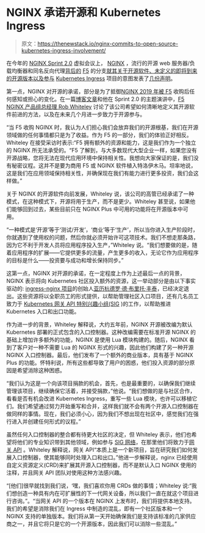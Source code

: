 # NGINX 承诺开源和 Kubernetes Ingress

> 原文：<https://thenewstack.io/nginx-commits-to-open-source-kubernetes-ingress-involvement/>

在今年的 [NGINX Sprint 2.0](https://www.nginx.com/nginx-sprint-registration/) 虚拟会议上， [NGINX](https://www.nginx.com?utm_content=inline-mention) ，流行的开源 web 服务器/负载均衡器和同名反向代理[背后的](https://www.nginx.com/resources/glossary/nginx/) [F5](https://www.f5.com/) 的分支[就其关于开源软件、未定义的即将到来的开源版本以及参与](https://www.nginx.com/blog/nginx-sprint-2-0-clear-vision-fresh-code-new-commitments-to-open-source/) [Kubernetes Ingress](https://kubernetes.io/docs/concepts/services-networking/ingress/) 项目的意图发表了[几份声明](https://www.nginx.com/blog/nginx-sprint-2-0-clear-vision-fresh-code-new-commitments-to-open-source/)。

第一点，NGINX 对开源的承诺，部分是为了抵御[NGINX 2019 年被 F5](https://thenewstack.io/f5-to-buy-nginx-to-enhance-cloud-native-and-multicloud-capabilities/) 收购后任何感知或担心的变化。在一篇[博客文章](https://www.nginx.com/blog/nginx-sprint-2-0-clear-vision-fresh-code-new-commitments-to-open-source/)和他在 Sprint 2.0 的主题演讲中，[F5 NGINX 产品组总经理 Rob Whiteley](https://www.linkedin.com/in/rwhiteley/) 讨论了该公司希望如何清晰地定义其开源软件前进的方法，以及在未来几个月进一步致力于开源参与。

“当 F5 收购 NGINX 时，我认为人们担心我们会放弃我们的开源根基，我们在开源领域做的任何事情都只是为了收益。作为 F5 的一部分，我们的体验正好相反。Whiteley 在接受采访时表示:“F5 拥有额外的资源和能力，这是我们作为一个独立的 NGINX 所无法承受的。“F5 了解到，与大多数现代大型企业一样，如果您没有开源战略，您将无法在现代应用环境中保持相关性。我想向大家保证的是，我们没有秘密议程。这并不是要为商用 F5 或 NGINX 软件植入特洛伊木马。坦率地说，这是我们在应用领域保持相关性，并确保现在我们有能力进行更多投资，我们会这样做。”

关于 NGINX 的开源软件向前发展，Whiteley 说，该公司的高管已经承诺了一种模式，在这种模式下，开源将用于生产，而不是更少。Whiteley 甚至说，如果他们能够回到过去，某些目前只在 NGINX Plus 中可用的功能将在开源版本中可用。

“一种模式是‘开源’等于‘测试/开发’，‘商业’等于‘生产’，所以当你进入生产阶段时，你就遇到了使用权的问题，然后你就必须开始许可这项技术。我们不想走那条路，因为它不利于开发人员将应用程序投入生产，”Whiteley 说。“我们想要做的是，随着应用程序的扩展——它提供更多的流量，产生更多的收入，无论它作为应用程序的目标是什么——投资要与成功和增长保持同步。”

这第一点，NGINX 对开源的承诺，在一定程度上作为上述最后一点的背景，NGINX 表示将向 Kubernetes 社区投入额外的资源，这一举动部分是由以下事实驱动的: [ingress-nginx 项目](https://github.com/kubernetes/ingress-nginx)的创始人[亚历杭德罗·德·布里托·丰泰](https://github.com/aledbf)，已经决定退出。这些资源将以全职员工的形式提供，以帮助管理社区入口项目，还有几名员工致力于 [Kubernetes 网关 API 特别兴趣小组(SIG](https://gateway-api.sigs.k8s.io/) )的工作，以帮助推进 Kubernetes 入口和出口功能。

作为进一步的背景，Whiteley 解释说，大约五年前，NGINX 开源被改编为默认 Kubernetes 部署的正式包含的入口控制器。这种改编需要在标准开源 NGINX 的基础上增加许多额外的功能，NGINX 是使用 Lua 模块构建的。随后，NGINX 看到了客户对一种不需要 Lua 的 NGINX 形式的兴趣，因此他们构建了另一种开源 NGINX 入口控制器。最后，他们发布了一个额外的商业版本，具有基于 NGINX Plus 的功能。怀特利说，所有这些都导致了用户的困惑，他们投入资源的部分原因是希望消除这种困惑。

“我们认为这是一个向该项目捐款的机会，首先，也是最重要的，以确保我们继续管理该项目，继续确保它活着，并接受捐款，”他说。“我们想做的是与社区合作，看看是否有机会改进 Kubernetes Ingress，重写一些 Lua 模块，也许可以移植它们。我们希望通过努力开始重写和合并，这样我们就不会有两个开源入口控制器在做同样的事情。现在，我们必须小心，因为我们不想出现在社区中，感觉我们在强行进入并创建任何形式的议程。”

虽然任何入口控制器的整合都有待更大社区的决定，但 Whiteley 表示，他们也希望将他们的专业知识带到其他领域，例如参与 [SIG 网络](https://github.com/kubernetes/community/tree/master/sig-network)，在那里他们将致力于[网关 API](https://gateway-api.sigs.k8s.io/) 。Whiteley 解释说，网关 API“本质上是一个新项目，旨在研究我们如何发展入口控制器，使其能够同时处理入口和出口。”他进一步解释说，nginx 已经使用自定义资源定义(CRD)来扩展其开源入口控制器，而不是默认入口 NGINX 使用的注释，并且网关 API 团队对使用这种方法感兴趣。

“[他们]很早就找到我们说，‘嘿，我们喜欢你用 CRDs 做的事情；Whiteley 说:“我们想创造一种具有内在可扩展性的下一代网关设备，所以我们一直在就这个项目进行咨询。”。“当网关 API 的一个版本在 NGINX 上发布时，我们将提供本地支持。我们的希望是消除我们在 Ingress 中制造的混乱，即有一个社区版本和一个 NGINX 支持的单独版本。我们将从第一天开始确保我们是支持该标准的几家供应商之一，并且它将只是它的一个开源版本，因此我们可以消除一些混乱。”

<svg xmlns:xlink="http://www.w3.org/1999/xlink" viewBox="0 0 68 31" version="1.1"><title>Group</title> <desc>Created with Sketch.</desc></svg>
